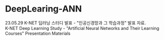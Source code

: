 # DeepLearing-ANN
23.05.29 K-NET 딥러닝 스터디 발표 - "인공신경망과 그 학습과정" 발표 자료. <br>
K-NET Deep Learning Study - "Artificial Neural Networks and Their Learning Courses" Presentation Materials
